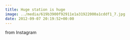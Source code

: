 ```yaml
---
title: Huge station is huge
image: ../media/619b3900f92911e1a31922000a1cddf1_7.jpg
date: 2012-09-07 20:19:52+00:00
---
```


from Instagram
